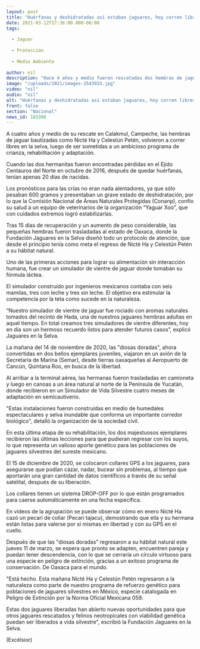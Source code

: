 ```yaml
---
layout: post
title: "Huérfanas y deshidratadas así estaban jaguares, hoy corren libres en la selva"
date: 2021-03-12T17:36:00.000-06:00
tags:
  
  - Jaguar
  
  - Protección
  
  - Medio Ambiente
  
author: nil
description: "Hace 4 años y medio fueron rescatadas dos hembras de jaguar en Calakmul, Campeche; hoy lucen así"
image: "/uploads/2021/images-2543933.jpg"
video: "nil"
audio: "nil"
alt: "Huérfanas y deshidratadas así estaban jaguares, hoy corren libres en la selva"
front: false
section: "Nacional"
news_id: 183396
---
```


A cuatro años y medio de su rescate en Calakmul, Campeche, las hembras de jaguar bautizadas como Nicté Ha y Celestún Petén, volvieron a correr libres en la selva, luego de ser sometidas a un ambicioso programa de crianza, rehabilitación y adaptación.

Cuando las dos hermanitas fueron encontradas pérdidas en el Ejido Centauros del Norte en octubre de 2016, después de quedar huérfanas, tenían apenas 20 días de nacidas.

Los pronósticos para las crías no eran nada alentadores, ya que sólo pesaban 600 gramos y presentaban un grave estado de deshidratación, por lo que la Comisión Nacional de Áreas Naturales Protegidas (Conanp), confío su salud a un equipo de veterinarios de la organización “Yaguar Xoo”, que con cuidados extremos logró estabilizarlas.

Tras 15 días de recuperación y un aumento de peso considerable, las pequeñas hembras fueron trasladadas al estado de Oaxaca, donde la Fundación Jaguares en la Selva diseñó todo un protocolo de atención, que desde el principio tenía como meta el regreso de Nicté Ha y Celestún Petén a su hábitat natural.

Uno de las primeras acciones para lograr su alimentación sin interacción humana, fue crear un simulador de vientre de jaguar donde tomaban su fórmula láctea.

El simulador construido por ingenieros mexicanos contaba con seis mamilas, tres con leche y tres sin leche. El objetivo era estimular la competencia por la teta como sucede en la naturaleza.

“Nuestro simulador de vientre de jaguar fue rociado con aromas naturales tomados del recinto de Hada, una de nuestros jaguares hembras adultas en aquel tiempo. En total creamos tres simuladores de vientre diferentes, hoy en día son un hermoso recuerdo listos para atender futuros casos”, explicó Jaguares en la Selva.

La mañana del 14 de noviembre de 2020, las "diosas doradas", ahora convertidas en dos bellos ejemplares juveniles, viajaron en un avión de la Secretaría de Marina (Semar), desde tierras oaxaqueñas al Aeropuerto de Cancún, Quintana Roo, en busca de la libertad.

Al arribar a la terminal aérea, las hermanas fueron trasladadas en camioneta y luego en canoas a un área natural al norte de la Península de Yucatán, donde recibieron en un Simulador de Vida Silvestre cuatro meses de adaptación en semicautiverio.

"Estas instalaciones fueron construidas en medio de humedales espectaculares y selva inundable que conforma un importante corredor biológico", detalló la organización de la sociedad civil.

En esta última etapa de su rehabilitación, los dos majestuosos ejemplares recibieron las últimas lecciones para que pudieran regresar con los suyos, lo que representa un valioso aporte genético para las poblaciones de jaguares silvestres del sureste mexicano.

El 15 de diciembre de 2020, se colocaron collares GPS a los jaguares, para asegurarse que podían cazar, nadar, bucear sin problemas, al tiempo que aportarán una gran cantidad de datos científicos a través de su señal satelital, después de su liberación.

Los collares tienen un sistema DROP-OFF por lo que están programados para caerse automáticamente en una fecha específica.

En videos de la agrupación se puede observar cómo en enero Nicté Ha cazó un pecarí de collar (Pecari tajacu), demostrando que ella y su hermana están listas para valerse por sí mismas en libertad y con su GPS en el cuello.

Después de que las "diosas doradas” regresaron a su hábitat natural este jueves 11 de marzo, se espera que pronto se adapten, encuentren pareja y puedan tener descendencia, con lo que se cerraría un círculo virtuoso para una especie en peligro de extinción, gracias a un exitoso programa de conservación. De Oaxaca para el mundo.

"Está hecho. Esta mañana Nicté Ha y Celestún Petén regresaron a la naturaleza como parte de nuestro programa de refuerzo genético para poblaciones de jaguares silvestres en México, especie catalogada en Peligro de Extinción por la Norma Oficial Mexicana 059.

Estas dos jaguares liberadas han abierto nuevas oportunidades para que otros jaguares rescatados y felinos neotropicales con viabilidad genética puedan ser liberados a vida silvestre", escribió la Fundación Jaguares en la Selva.

(Excélsior)